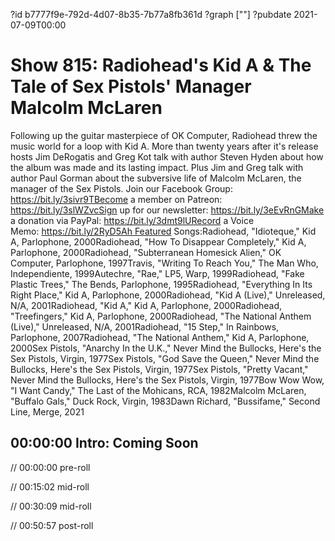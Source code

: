 ?id b7777f9e-792d-4d07-8b35-7b77a8fb361d
?graph [""]
?pubdate 2021-07-09T00:00

# Show 815: Radiohead's Kid A & The Tale of Sex Pistols' Manager Malcolm McLaren

Following up the guitar masterpiece of OK Computer, Radiohead threw the music world for a loop with Kid A. More than twenty years after it's release hosts Jim DeRogatis and Greg Kot talk with author Steven Hyden about how the album was made and its lasting impact. Plus Jim and Greg talk with author Paul Gorman about the subversive life of Malcolm McLaren, the manager of the Sex Pistols. Join our Facebook Group: https://bit.ly/3sivr9TBecome a member on Patreon: https://bit.ly/3slWZvcSign up for our newsletter: https://bit.ly/3eEvRnGMake a donation via PayPal: https://bit.ly/3dmt9lURecord a Voice Memo: https://bit.ly/2RyD5Ah Featured Songs:Radiohead, "Idioteque," Kid A, Parlophone, 2000Radiohead, "How To Disappear Completely," Kid A, Parlophone, 2000Radiohead, "Subterranean Homesick Alien," OK Computer, Parlophone, 1997Travis, "Writing To Reach You," The Man Who, Independiente, 1999Autechre, "Rae," LP5, Warp, 1999Radiohead, "Fake Plastic Trees," The Bends, Parlophone, 1995Radiohead, "Everything In Its Right Place," Kid A, Parlophone, 2000Radiohead, "Kid A (Live)," Unreleased, N/A, 2001Radiohead, "Kid A," Kid A, Parlophone, 2000Radiohead, "Treefingers," Kid A, Parlophone, 2000Radiohead, "The National Anthem (Live)," Unreleased, N/A, 2001Radiohead, "15 Step," In Rainbows, Parlophone, 2007Radiohead, "The National Anthem," Kid A, Parlophone, 2000Sex Pistols, "Anarchy In the U.K.," Never Mind the Bullocks, Here's the Sex Pistols, Virgin, 1977Sex Pistols, "God Save the Queen," Never Mind the Bullocks, Here's the Sex Pistols, Virgin, 1977Sex Pistols, "Pretty Vacant," Never Mind the Bullocks, Here's the Sex Pistols, Virgin, 1977Bow Wow Wow, "I Want Candy," The Last of the Mohicans, RCA, 1982Malcolm McLaren, "Buffalo Gals," Duck Rock, Virgin, 1983Dawn Richard, "Bussifame," Second Line, Merge, 2021

## 00:00:00 Intro: Coming Soon

// 00:00:00 pre-roll

// 00:15:02 mid-roll

// 00:30:09 mid-roll

// 00:50:57 post-roll
